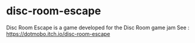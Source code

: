 # disc-room-escape
Disc Room Escape is a game developed for the Disc Room game jam
See : https://dotmobo.itch.io/disc-room-escape
